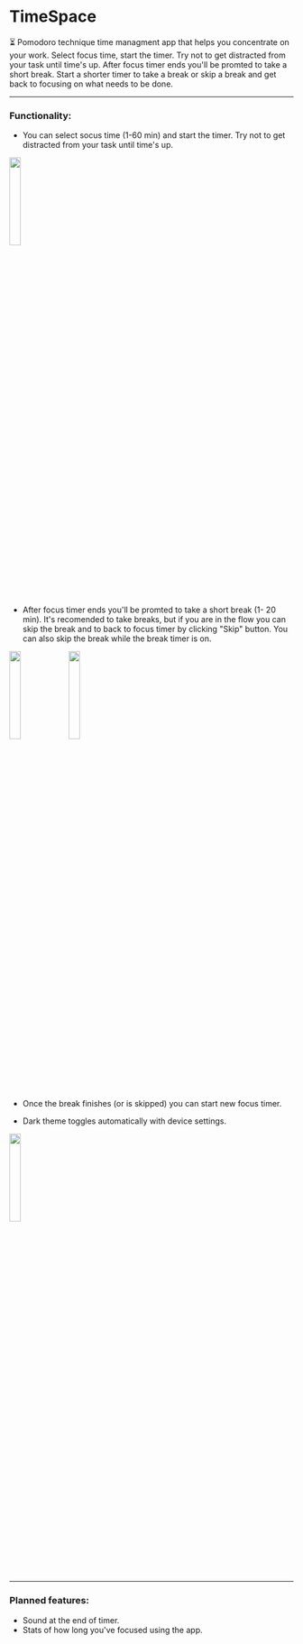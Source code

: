 # TimeSpace
⏳ Pomodoro technique time managment app that helps you concentrate on your work.
Select focus time, start the timer. Try not to get distracted from your task until time's up. After focus timer ends you'll be promted to take a short break. Start a shorter timer to take a break or skip a break and get back to focusing on what needs to be done.

---
### Functionality:
- You can select socus time (1-60 min) and start the timer. Try not to get distracted from your task until time's up.

<img src="https://user-images.githubusercontent.com/47280443/232863197-5dea7380-3c96-476c-ae70-230cef24eaef.gif" width="20%" height="20%"/>

- After focus timer ends you'll be promted to take a short break (1- 20 min). It's recomended to take breaks, but if you are in the flow you can skip the break and to back to focus timer by clicking "Skip" button. You can also skip the break while the break timer is on. 

<img src="https://user-images.githubusercontent.com/47280443/232870107-9b06ee7e-a21e-49cf-9655-2aaf88a81b56.png" width="20%" height="20%"/> <img src="https://user-images.githubusercontent.com/47280443/232870873-e8c16018-e2ff-4e6a-bec9-ac6df6971264.png" width="20%" height="20%"/>

- Once the break finishes (or is skipped) you can start new focus timer.

- Dark theme toggles automatically with device settings.

<img src="https://user-images.githubusercontent.com/47280443/232868492-a2ff8d25-ed96-4cd0-8114-d8279a659331.gif" width="20%" height="20%"/>

---
### Planned features:
- Sound at the end of timer.
- Stats of how long you've focused using the app.
